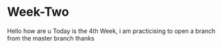 # Week-Two
Hello how are u 
Today is the 4th Week, i am practicising to open a branch from the master branch
thanks
